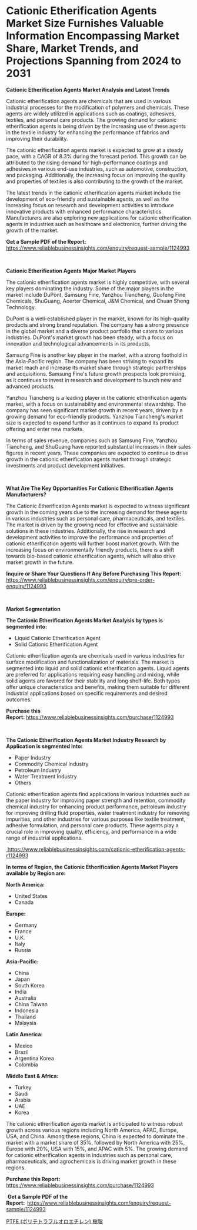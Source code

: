 <p><h1>Cationic Etherification Agents Market Size Furnishes Valuable Information Encompassing Market Share, Market Trends, and Projections Spanning from 2024 to 2031</h1></p><p><strong>Cationic Etherification Agents Market Analysis and Latest Trends</strong></p>
<p><p>Cationic etherification agents are chemicals that are used in various industrial processes for the modification of polymers and chemicals. These agents are widely utilized in applications such as coatings, adhesives, textiles, and personal care products. The growing demand for cationic etherification agents is being driven by the increasing use of these agents in the textile industry for enhancing the performance of fabrics and improving their durability.</p><p>The cationic etherification agents market is expected to grow at a steady pace, with a CAGR of 8.3% during the forecast period. This growth can be attributed to the rising demand for high-performance coatings and adhesives in various end-use industries, such as automotive, construction, and packaging. Additionally, the increasing focus on improving the quality and properties of textiles is also contributing to the growth of the market.</p><p>The latest trends in the cationic etherification agents market include the development of eco-friendly and sustainable agents, as well as the increasing focus on research and development activities to introduce innovative products with enhanced performance characteristics. Manufacturers are also exploring new applications for cationic etherification agents in industries such as healthcare and electronics, further driving the growth of the market.</p></p>
<p><strong>Get a Sample PDF of the Report:&nbsp;</strong> <a href="https://www.reliablebusinessinsights.com/enquiry/request-sample/1124993">https://www.reliablebusinessinsights.com/enquiry/request-sample/1124993</a></p>
<p>&nbsp;</p>
<p><strong>Cationic Etherification Agents Major Market Players</strong></p>
<p><p>The cationic etherification agents market is highly competitive, with several key players dominating the industry. Some of the major players in the market include DuPont, Samsung Fine, Yanzhou Tiancheng, Guofeng Fine Chemicals, ShuGuang, Aoerter Chemical, J&M Chemical, and Chuan Sheng Technology.</p><p>DuPont is a well-established player in the market, known for its high-quality products and strong brand reputation. The company has a strong presence in the global market and a diverse product portfolio that caters to various industries. DuPont's market growth has been steady, with a focus on innovation and technological advancements in its products.</p><p>Samsung Fine is another key player in the market, with a strong foothold in the Asia-Pacific region. The company has been striving to expand its market reach and increase its market share through strategic partnerships and acquisitions. Samsung Fine's future growth prospects look promising, as it continues to invest in research and development to launch new and advanced products.</p><p>Yanzhou Tiancheng is a leading player in the cationic etherification agents market, with a focus on sustainability and environmental stewardship. The company has seen significant market growth in recent years, driven by a growing demand for eco-friendly products. Yanzhou Tiancheng's market size is expected to expand further as it continues to expand its product offering and enter new markets.</p><p>In terms of sales revenue, companies such as Samsung Fine, Yanzhou Tiancheng, and ShuGuang have reported substantial increases in their sales figures in recent years. These companies are expected to continue to drive growth in the cationic etherification agents market through strategic investments and product development initiatives.</p></p>
<p>&nbsp;</p>
<p><strong>What Are The Key Opportunities For Cationic Etherification Agents Manufacturers?</strong></p>
<p><p>The Cationic Etherification Agents market is expected to witness significant growth in the coming years due to the increasing demand for these agents in various industries such as personal care, pharmaceuticals, and textiles. The market is driven by the growing need for effective and sustainable solutions in these industries. Additionally, the rise in research and development activities to improve the performance and properties of cationic etherification agents will further boost market growth. With the increasing focus on environmentally friendly products, there is a shift towards bio-based cationic etherification agents, which will also drive market growth in the future.</p></p>
<p><strong>Inquire or Share Your Questions If Any Before Purchasing This Report:</strong> <a href="https://www.reliablebusinessinsights.com/enquiry/pre-order-enquiry/1124993">https://www.reliablebusinessinsights.com/enquiry/pre-order-enquiry/1124993</a></p>
<p>&nbsp;</p>
<p><strong>Market Segmentation</strong></p>
<p><strong>The Cationic Etherification Agents Market Analysis by types is segmented into:</strong></p>
<p><ul><li>Liquid Cationic Etherification Agent</li><li>Solid Cationic Etherification Agent</li></ul></p>
<p><p>Cationic etherification agents are chemicals used in various industries for surface modification and functionalization of materials. The market is segmented into liquid and solid cationic etherification agents. Liquid agents are preferred for applications requiring easy handling and mixing, while solid agents are favored for their stability and long shelf-life. Both types offer unique characteristics and benefits, making them suitable for different industrial applications based on specific requirements and desired outcomes.</p></p>
<p><strong>Purchase this Report:&nbsp;</strong><a href="https://www.reliablebusinessinsights.com/purchase/1124993">https://www.reliablebusinessinsights.com/purchase/1124993</a></p>
<p>&nbsp;</p>
<p><strong>The Cationic Etherification Agents Market Industry Research by Application is segmented into:</strong></p>
<p><ul><li>Paper Industry</li><li>Commodity Chemical Industry</li><li>Petroleum Industry</li><li>Water Treatment Industry</li><li>Others</li></ul></p>
<p><p>Cationic etherification agents find applications in various industries such as the paper industry for improving paper strength and retention, commodity chemical industry for enhancing product performance, petroleum industry for improving drilling fluid properties, water treatment industry for removing impurities, and other industries for various purposes like textile treatment, adhesive formulation, and personal care products. These agents play a crucial role in improving quality, efficiency, and performance in a wide range of industrial applications.</p></p>
<p><a href="https://www.reliablebusinessinsights.com/cationic-etherification-agents-r1124993">&nbsp;https://www.reliablebusinessinsights.com/cationic-etherification-agents-r1124993</a></p>
<p><strong>In terms of Region, the Cationic Etherification Agents Market Players available by Region are:</strong></p>
<p>
    <p> <strong> North America: </strong>
        <ul>
            <li>United States</li>
            <li>Canada</li>
        </ul>
        </p> 
    <p> <strong> Europe: </strong>
        <ul>
            <li>Germany</li>
            <li>France</li>
            <li>U.K.</li>
            <li>Italy</li>
            <li>Russia</li>
        </ul>
        </p> 
    <p> <strong> Asia-Pacific: </strong>
        <ul>
            <li>China</li>
            <li>Japan</li>
            <li>South Korea</li>
            <li>India</li>
            <li>Australia</li>
            <li>China Taiwan</li>
            <li>Indonesia</li>
            <li>Thailand</li>
            <li>Malaysia</li>
        </ul>
        </p> 
    <p> <strong> Latin America: </strong>
        <ul>
            <li>Mexico</li>
            <li>Brazil</li>
            <li>Argentina Korea</li>
            <li>Colombia</li>
        </ul>
        </p> 
    <p> <strong> Middle East & Africa: </strong>
        <ul>
            <li>Turkey</li>
            <li>Saudi</li>
            <li>Arabia</li>
            <li>UAE</li>
            <li>Korea</li>
        </ul>
    </p>
    </p>
<p><p>The cationic etherification agents market is anticipated to witness robust growth across various regions including North America, APAC, Europe, USA, and China. Among these regions, China is expected to dominate the market with a market share of 35%, followed by North America with 25%, Europe with 20%, USA with 15%, and APAC with 5%. The growing demand for cationic etherification agents in industries such as personal care, pharmaceuticals, and agrochemicals is driving market growth in these regions.</p></p>
<p><strong>Purchase this Report: </strong><a href="https://www.reliablebusinessinsights.com/purchase/1124993">https://www.reliablebusinessinsights.com/purchase/1124993</a></p>
<p>&nbsp;<strong>Get a Sample PDF of the Report:&nbsp;&nbsp;</strong><a href="https://www.reliablebusinessinsights.com/enquiry/request-sample/1124993">https://www.reliablebusinessinsights.com/enquiry/request-sample/1124993</a></p>
<p><strong></strong></p>
<p><p><a href="https://github.com/schmahlson/Market-Research-Report-List-1/blob/main/754288188127.md">PTFE (ポリテトラフルオロエチレン) 樹脂</a></p></p>